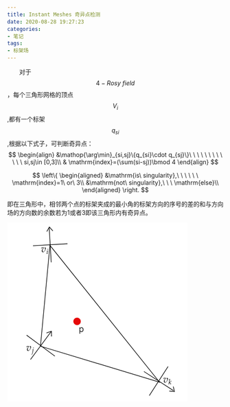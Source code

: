 ```yaml
---
title: Instant Meshes 奇异点检测
date: 2020-08-28 19:27:23
categories:
- 笔记
tags:
- 标架场
---
```






&emsp;&emsp;对于$$4-Rosy\ field$$，每个三角形网格的顶点$$V_i$$,都有一个标架$$q_{si}$$,根据以下式子，可判断奇异点：
$$
\begin{align}
&\mathop{\arg\min}_{si,sj}\{q_{si}\cdot q_{sj}\}\ \ \ \ \ \ \ \ \ \ \ \ si,sj\in [0,3]\\
& \mathrm{index}=(\sum(si-sj))\bmod 4
\end{align}
$$

$$
\left\{
\begin{aligned}
&\mathrm{is\ singularity},\ \ \ \ \ \ \mathrm{index}=1\ or\ 3\\
&\mathrm{not\ singularity},\ \ \ \mathrm{else}\\
\end{aligned}
\right.
$$

即在三角形中，相邻两个点的标架夹成的最小角的标架方向的序号的差的和与方向场的方向数的余数若为1或者3即该三角形内有奇异点。



![image-20200828191106279](2020-02-22-Instant-Meshes-奇异点检测/image-20200828191106279.png)